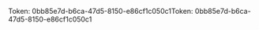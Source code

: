 <span data-ttu-id="42a98-101">Token: 0bb85e7d-b6ca-47d5-8150-e86cf1c050c1</span><span class="sxs-lookup"><span data-stu-id="42a98-101">Token: 0bb85e7d-b6ca-47d5-8150-e86cf1c050c1</span></span>